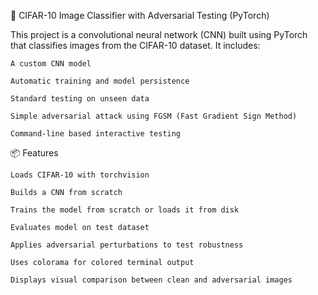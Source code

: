 🧠 CIFAR-10 Image Classifier with Adversarial Testing (PyTorch)

This project is a convolutional neural network (CNN) built using PyTorch that classifies images from the CIFAR-10 dataset. It includes:

    A custom CNN model

    Automatic training and model persistence

    Standard testing on unseen data

    Simple adversarial attack using FGSM (Fast Gradient Sign Method)

    Command-line based interactive testing

📦 Features

    Loads CIFAR-10 with torchvision

    Builds a CNN from scratch

    Trains the model from scratch or loads it from disk

    Evaluates model on test dataset

    Applies adversarial perturbations to test robustness

    Uses colorama for colored terminal output

    Displays visual comparison between clean and adversarial images

